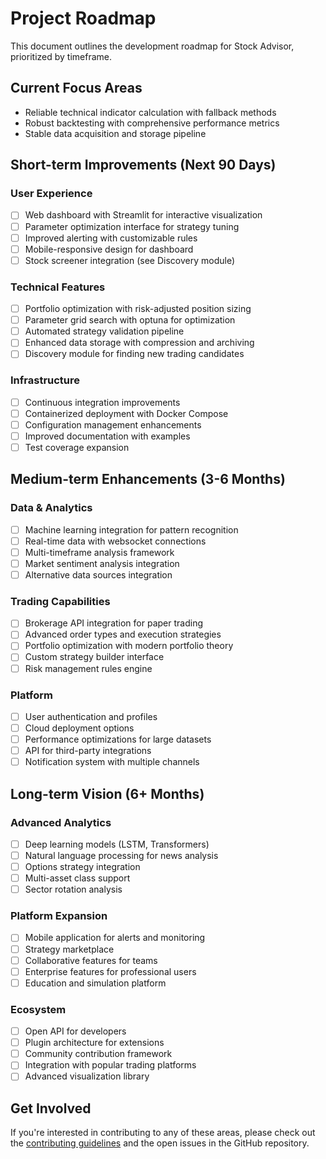 # Project Roadmap

This document outlines the development roadmap for Stock Advisor, prioritized by timeframe.

## Current Focus Areas

- Reliable technical indicator calculation with fallback methods
- Robust backtesting with comprehensive performance metrics
- Stable data acquisition and storage pipeline

## Short-term Improvements (Next 90 Days)

### User Experience

- [ ] Web dashboard with Streamlit for interactive visualization
- [ ] Parameter optimization interface for strategy tuning
- [ ] Improved alerting with customizable rules
- [ ] Mobile-responsive design for dashboard
- [ ] Stock screener integration (see Discovery module)

### Technical Features

- [ ] Portfolio optimization with risk-adjusted position sizing
- [ ] Parameter grid search with optuna for optimization
- [ ] Automated strategy validation pipeline
- [ ] Enhanced data storage with compression and archiving
- [ ] Discovery module for finding new trading candidates

### Infrastructure

- [ ] Continuous integration improvements
- [ ] Containerized deployment with Docker Compose
- [ ] Configuration management enhancements
- [ ] Improved documentation with examples
- [ ] Test coverage expansion

## Medium-term Enhancements (3-6 Months)

### Data & Analytics

- [ ] Machine learning integration for pattern recognition
- [ ] Real-time data with websocket connections
- [ ] Multi-timeframe analysis framework
- [ ] Market sentiment analysis integration
- [ ] Alternative data sources integration

### Trading Capabilities

- [ ] Brokerage API integration for paper trading
- [ ] Advanced order types and execution strategies
- [ ] Portfolio optimization with modern portfolio theory
- [ ] Custom strategy builder interface
- [ ] Risk management rules engine

### Platform

- [ ] User authentication and profiles
- [ ] Cloud deployment options
- [ ] Performance optimizations for large datasets
- [ ] API for third-party integrations
- [ ] Notification system with multiple channels

## Long-term Vision (6+ Months)

### Advanced Analytics

- [ ] Deep learning models (LSTM, Transformers)
- [ ] Natural language processing for news analysis
- [ ] Options strategy integration
- [ ] Multi-asset class support
- [ ] Sector rotation analysis

### Platform Expansion

- [ ] Mobile application for alerts and monitoring
- [ ] Strategy marketplace
- [ ] Collaborative features for teams
- [ ] Enterprise features for professional users
- [ ] Education and simulation platform

### Ecosystem

- [ ] Open API for developers
- [ ] Plugin architecture for extensions
- [ ] Community contribution framework
- [ ] Integration with popular trading platforms
- [ ] Advanced visualization library

## Get Involved

If you're interested in contributing to any of these areas, please check out the [contributing guidelines](../README.md#contributing) and the open issues in the GitHub repository.
